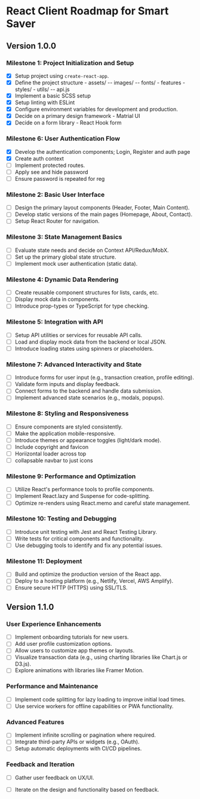 # React Client Roadmap for Smart Saver

## Version 1.0.0

### Milestone 1: Project Initialization and Setup
- [x] Setup project using `create-react-app`.
- [x] Define the project structure
        - assets/
        -- images/
        -- fonts/
        - features
        - styles/
        - utils/
        -- api.js
- [x] Implement a basic SCSS setup
- [x] Setup linting with ESLint
- [x] Configure environment variables for development and production.
- [x] Decide on a primary design framework - Matrial UI
- [x] Decide on a form library - React Hook form

### Milestone 6: User Authentication Flow
- [x] Develop the authentication components; Login, Register and auth page
- [x] Create auth context
- [ ] Implement protected routes.
- [ ] Apply see and hide password
- [ ] Ensure password is repeated for reg

### Milestone 2: Basic User Interface
- [ ] Design the primary layout components (Header, Footer, Main Content).
- [ ] Develop static versions of the main pages (Homepage, About, Contact).
- [ ] Setup React Router for navigation.

### Milestone 3: State Management Basics
- [ ] Evaluate state needs and decide on Context API/Redux/MobX.
- [ ] Set up the primary global state structure.
- [ ] Implement mock user authentication (static data).

### Milestone 4: Dynamic Data Rendering
- [ ] Create reusable component structures for lists, cards, etc.
- [ ] Display mock data in components.
- [ ] Introduce prop-types or TypeScript for type checking.

### Milestone 5: Integration with API
- [ ] Setup API utilities or services for reusable API calls.
- [ ] Load and display mock data from the backend or local JSON.
- [ ] Introduce loading states using spinners or placeholders.

### Milestone 7: Advanced Interactivity and State
- [ ] Introduce forms for user input (e.g., transaction creation, profile editing).
- [ ] Validate form inputs and display feedback.
- [ ] Connect forms to the backend and handle data submission.
- [ ] Implement advanced state scenarios (e.g., modals, popups).

### Milestone 8: Styling and Responsiveness
- [ ] Ensure components are styled consistently.
- [ ] Make the application mobile-responsive.
- [ ] Introduce themes or appearance toggles (light/dark mode).
- [ ] Include copyright and favicon
- [ ] Horiizontal loader across top
- [ ] collapsable navbar to just icons

### Milestone 9: Performance and Optimization
- [ ] Utilize React's performance tools to profile components.
- [ ] Implement React.lazy and Suspense for code-splitting.
- [ ] Optimize re-renders using React.memo and careful state management.

### Milestone 10: Testing and Debugging
- [ ] Introduce unit testing with Jest and React Testing Library.
- [ ] Write tests for critical components and functionality.
- [ ] Use debugging tools to identify and fix any potential issues.

### Milestone 11: Deployment
- [ ] Build and optimize the production version of the React app.
- [ ] Deploy to a hosting platform (e.g., Netlify, Vercel, AWS Amplify).
- [ ] Ensure secure HTTP (HTTPS) using SSL/TLS.

## Version 1.1.0

### User Experience Enhancements
- [ ] Implement onboarding tutorials for new users.
- [ ] Add user profile customization options.
- [ ] Allow users to customize app themes or layouts.
- [ ] Visualize transaction data (e.g., using charting libraries like Chart.js or D3.js).
- [ ] Explore animations with libraries like Framer Motion.

### Performance and Maintenance
- [ ] Implement code splitting for lazy loading to improve initial load times.
- [ ] Use service workers for offline capabilities or PWA functionality.

### Advanced Features
- [ ] Implement infinite scrolling or pagination where required.
- [ ] Integrate third-party APIs or widgets (e.g., OAuth).
- [ ] Setup automatic deployments with CI/CD pipelines.

### Feedback and Iteration
- [ ] Gather user feedback on UX/UI.
- [ ] Iterate on the design and functionality based on feedback.

